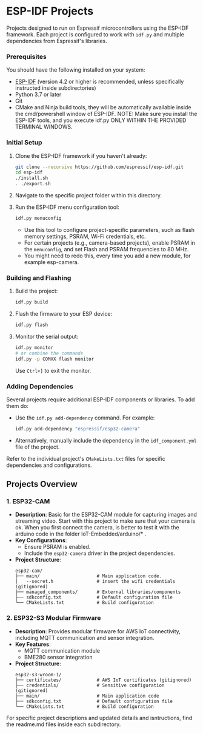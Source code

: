 
# ESP-IDF Projects

Projects designed to run on Espressif microcontrollers using the ESP-IDF framework. Each project is configured to work with `idf.py` and multiple dependencies from Espressif's libraries.

### Prerequisites

You should have the following installed on your system:
- [ESP-IDF](https://github.com/espressif/esp-idf) (version 4.2 or higher is recommended, unless specifically instructed inside subdirectories)
- Python 3.7 or later
- Git
- CMake and Ninja build tools, they will be automatically available inside the cmd/powershell window of ESP-IDF. NOTE: Make sure you install the ESP-IDF tools, and you execute idf.py ONLY WITHIN THE PROVIDED TERMINAL WINDOWS.

### Initial Setup

1. Clone the ESP-IDF framework if you haven't already:
   ```bash
   git clone --recursive https://github.com/espressif/esp-idf.git
   cd esp-idf
   ./install.sh
   . ./export.sh
   ```

2. Navigate to the specific project folder within this directory.

3. Run the ESP-IDF menu configuration tool:
   ```bash
   idf.py menuconfig
   ```
   - Use this tool to configure project-specific parameters, such as flash memory settings, PSRAM, Wi-Fi credentials, etc.
   - For certain projects (e.g., camera-based projects), enable PSRAM in the `menuconfig`, and set Flash and PSRAM frequencies to 80 MHz.
   - You might need to redo this, every time you add a new module, for example esp-camera.

### Building and Flashing

1. Build the project:
   ```bash
   idf.py build
   ```

2. Flash the firmware to your ESP device:
   ```bash
   idf.py flash
   ```

3. Monitor the serial output:
   ```bash
   idf.py monitor
   # or combine the commands
   idf.py -p COMXX flash monitor
   ```

   Use `Ctrl+]` to exit the monitor.

### Adding Dependencies

Several projects require additional ESP-IDF components or libraries. To add them do:

- Use the `idf.py add-dependency` command. For example:
  ```bash
  idf.py add-dependency "espressif/esp32-camera"
  ```
- Alternatively, manually include the dependency in the `idf_component.yml` file of the project.

Refer to the individual project's `CMakeLists.txt` files for specific dependencies and configurations.

## Projects Overview

### 1. ESP32-CAM
- **Description**: Basic for the ESP32-CAM module for capturing images and streaming video. Start with this project to make sure that your camera is ok. When you first connect the camera, is better to test it with the arduino code in the folder IoT-Embedded/arduino/* .
- **Key Configurations**:
  - Ensure PSRAM is enabled.
  - Include the `esp32-camera` driver in the project dependencies.
- **Project Structure**:
  ```
  esp32-cam/
  ├── main/                     # Main application code. 
  |   --secret.h                # insert the wifi credentials (gitignored)
  ├── managed_components/       # External libraries/components
  ├── sdkconfig.txt             # Default configuration file
  └── CMakeLists.txt            # Build configuration
  ```

### 2. ESP32-S3 Modular Firmware
- **Description**: Provides modular firmware for AWS IoT connectivity, including MQTT communication and sensor integration.
- **Key Features**:
  - MQTT communication module
  - BME280 sensor integration
- **Project Structure**:
  ```
  esp32-s3-wroom-1/
  ├── certificates/             # AWS IoT certificates (gitignored)
  ├── credentials/              # Sensitive configuration (gitignored)
  ├── main/                     # Main application code
  ├── sdkconfig.txt             # Default configuration file
  └── CMakeLists.txt            # Build configuration
  ```


For specific project descriptions and updated details and isntructions, find the readme.md files inside each subdirectory.
